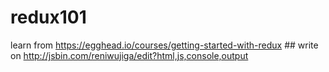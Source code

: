 # redux101

learn from https://egghead.io/courses/getting-started-with-redux ##
write on http://jsbin.com/reniwujiga/edit?html,js,console,output
